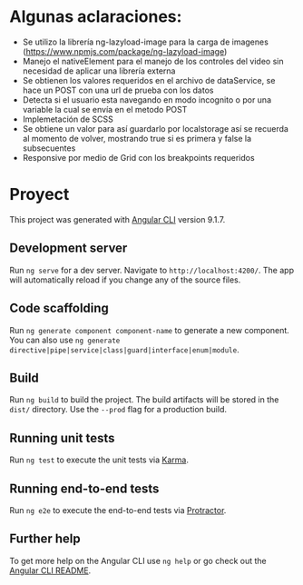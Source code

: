 # Algunas aclaraciones:

 - Se utilizo la librería ng-lazyload-image para la carga de imagenes (https://www.npmjs.com/package/ng-lazyload-image)
 - Manejo el nativeElement para el manejo de los controles del video sin necesidad de aplicar una librería externa
 - Se obtienen los valores requeridos en el archivo de dataService, se hace un POST con una url de prueba con los datos
 - Detecta si el usuario esta navegando en modo incognito o por una variable la cual se envía en el metodo POST
 - Implemetación de SCSS
 - Se obtiene un valor para así guardarlo por localstorage así se recuerda al momento de volver, mostrando true si es primera y false la subsecuentes
 - Responsive por medio de Grid con los breakpoints requeridos

# Proyect

This project was generated with [Angular CLI](https://github.com/angular/angular-cli) version 9.1.7.

## Development server

Run `ng serve` for a dev server. Navigate to `http://localhost:4200/`. The app will automatically reload if you change any of the source files.

## Code scaffolding

Run `ng generate component component-name` to generate a new component. You can also use `ng generate directive|pipe|service|class|guard|interface|enum|module`.

## Build

Run `ng build` to build the project. The build artifacts will be stored in the `dist/` directory. Use the `--prod` flag for a production build.

## Running unit tests

Run `ng test` to execute the unit tests via [Karma](https://karma-runner.github.io).

## Running end-to-end tests

Run `ng e2e` to execute the end-to-end tests via [Protractor](http://www.protractortest.org/).

## Further help

To get more help on the Angular CLI use `ng help` or go check out the [Angular CLI README](https://github.com/angular/angular-cli/blob/master/README.md).
